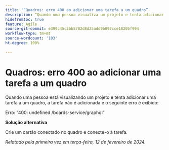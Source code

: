 ```yaml
---
title: '“Quadros: erro 400 ao adicionar uma tarefa a um quadro”'
description: “Quando uma pessoa visualiza um projeto e tenta adicionar uma tarefa a um quadro, a tarefa não é adicionada e um erro é exibido. Uma solução alternativa está disponível.”
hidefromtoc: true
feature: Agile
source-git-commit: e399c45c2bb5782d8d25add9b097cce18205f994
workflow-type: tm+mt
source-wordcount: '103'
ht-degree: 100%

---
```



# Quadros: erro 400 ao adicionar uma tarefa a um quadro

Quando uma pessoa está visualizando um projeto e tenta adicionar uma tarefa a um quadro, a tarefa não é adicionada e o seguinte erro é exibido:

Erro: “400: undefined /boards-service/graphql”

**Solução alternativa**

Crie um cartão conectado no quadro e conecte-o à tarefa.

_Relatado pela primeira vez em terça-feira, 12 de fevereiro de 2024._
